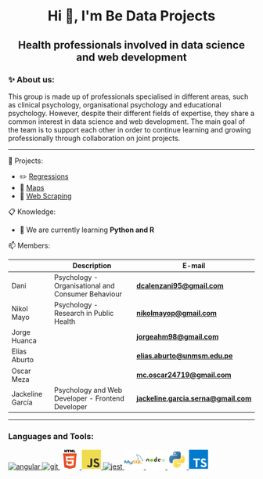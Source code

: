 <h1 align="center">Hi 👋, I'm Be Data Projects</h1>
<h2 align="center">Health professionals involved in data science and web development</h2>
<h3 align="left"> ✨ About us:</h3>
This group is made up of professionals specialised in different areas, such as clinical psychology, organisational psychology and educational psychology. However, despite their different fields of expertise, they share a common interest in data science and web development.
The main goal of the team is to support each other in order to continue learning and growing professionally through collaboration on joint projects. 

***

💼 Projects:
- ✏️ [Regressions](https://github.com/Data-Science-Project-R-Python/Regresiones)
- 📌 [Maps](https://github.com/Data-Science-Project-R-Python/Mapas)
- 🔑 [Web Scraping](https://github.com/Data-Science-Project-R-Python/Web_Scraping)

📋 Knowledge:
- 🌱 We are currently learning **Python and R**
  
📫 Members:

|                  |                       Description                  |               E-mail                 |
|------------------|----------------------------------------------------|--------------------------------------|
|      Dani        | Psychology - Organisational and Consumer Behaviour |       **dcalenzani95@gmail.com**     |                     
|   Nikol Mayo     |     Psychology - Research in Public Health         |       **nikolmayop@gmail.com**       |
|  Jorge Huanca    |                                                    |       **jorgeahm98@gmail.com**       |
|  Elías Aburto    |                                                    |       **elias.aburto@unmsm.edu.pe**  |
|   Oscar Meza     |                                                    |       **mc.oscar24719@gmail.com**    |
| Jackeline García | Psychology and Web Developer - Frontend Developer  | **jackeline.garcia.serna@gmail.com** | 
  
<p align="left">
</p>

***
<h3 align="left">Languages and Tools:</h3>
<p align="left"> <a href="https://angular.io" target="_blank" rel="noreferrer"> <img src="https://angular.io/assets/images/logos/angular/angular.svg" alt="angular" width="40" height="40"/> </a> <a href="https://git-scm.com/" target="_blank" rel="noreferrer"> <img src="https://www.vectorlogo.zone/logos/git-scm/git-scm-icon.svg" alt="git" width="40" height="40"/> </a> <a href="https://www.w3.org/html/" target="_blank" rel="noreferrer"> <img src="https://raw.githubusercontent.com/devicons/devicon/master/icons/html5/html5-original-wordmark.svg" alt="html5" width="40" height="40"/> </a> <a href="https://developer.mozilla.org/en-US/docs/Web/JavaScript" target="_blank" rel="noreferrer"> <img src="https://raw.githubusercontent.com/devicons/devicon/master/icons/javascript/javascript-original.svg" alt="javascript" width="40" height="40"/> </a> <a href="https://jestjs.io" target="_blank" rel="noreferrer"> <img src="https://www.vectorlogo.zone/logos/jestjsio/jestjsio-icon.svg" alt="jest" width="40" height="40"/> </a> <a href="https://www.mysql.com/" target="_blank" rel="noreferrer"> <img src="https://raw.githubusercontent.com/devicons/devicon/master/icons/mysql/mysql-original-wordmark.svg" alt="mysql" width="40" height="40"/> </a> <a href="https://nodejs.org" target="_blank" rel="noreferrer"> <img src="https://raw.githubusercontent.com/devicons/devicon/master/icons/nodejs/nodejs-original-wordmark.svg" alt="nodejs" width="40" height="40"/> </a> <a href="https://www.python.org" target="_blank" rel="noreferrer"> <img src="https://raw.githubusercontent.com/devicons/devicon/master/icons/python/python-original.svg" alt="python" width="40" height="40"/> </a> <a href="https://www.typescriptlang.org/" target="_blank" rel="noreferrer"> <img src="https://raw.githubusercontent.com/devicons/devicon/master/icons/typescript/typescript-original.svg" alt="typescript" width="40" height="40"/> </a> </p>
